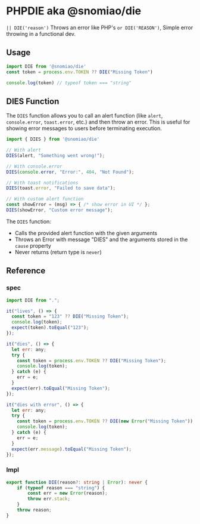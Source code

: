 # PHPDIE aka @snomiao/die

`|| DIE('reason')` Throws an error like PHP's `or DIE('REASON')`, Simple error throwing in a functional dev.

## Usage

```js
import DIE from '@snomiao/die'
const token = process.env.TOKEN ?? DIE("Missing Token")

console.log(token) // typeof token === "string"


```

## DIES Function

The `DIES` function allows you to call an alert function (like `alert`, `console.error`, `toast.error`, etc.) and then throw an error. This is useful for showing error messages to users before terminating execution.

```js
import { DIES } from '@snomiao/die'

// With alert
DIES(alert, "Something went wrong!");

// With console.error
DIES(console.error, "Error:", 404, "Not Found");

// With toast notifications
DIES(toast.error, "Failed to save data");

// With custom alert function
const showError = (msg) => { /* show error in UI */ };
DIES(showError, "Custom error message");
```

The `DIES` function:
- Calls the provided alert function with the given arguments
- Throws an Error with message "DIES" and the arguments stored in the `cause` property
- Never returns (return type is `never`)

## Reference

### spec

```js
import DIE from ".";

it("lives", () => {
  const token = "123" ?? DIE("Missing Token");
  console.log(token);
  expect(token).toEqual("123");
});

it("dies", () => {
  let err: any;
  try {
    const token = process.env.TOKEN ?? DIE("Missing Token");
    console.log(token);
  } catch (e) {
    err = e;
  }
  expect(err).toEqual("Missing Token");
});

it("dies with error", () => {
  let err: any;
  try {
    const token = process.env.TOKEN ?? DIE(new Error("Missing Token"));
    console.log(token);
  } catch (e) {
    err = e;
  }
  expect(err.message).toEqual("Missing Token");
});


```

### Impl

```ts
export function DIE(reason?: string | Error): never {
    if (typeof reason === "string") {
        const err = new Error(reason);
        throw err.stack;
    }
    throw reason;
}
```

